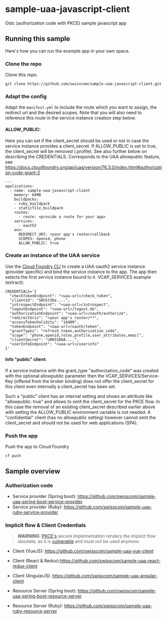 # sample-uaa-javascript-client
Oidc (authorization code with PKCE) sample javascript app 

## Running this sample

Here's how you can run the example app in your own space.

### Clone the repo

Clone this repo.

```
git clone https://github.com/swisscom/sample-uaa-javascript-client.git
```

### Adapt the config

Adapt the `manifest.yml` to include the route which you want to assign, the redirect url and the desired scopes. Note that you will also need to reference this route in the service instance creation step below.

#### ALLOW_PUBLIC:

Here you can set if the client_secret should be used or not in case the service instance provides a client_secret. 
If ALLOW_PUBLIC is set to true, the client_secret will be removed (.profile). See also further below on describing the CREDENTIALS.
Corresponds to the UAA allowpublic feature, see https://docs.cloudfoundry.org/api/uaa/version/76.3.0/index.html#authorization-code-grant-2 


```
---
applications:
  - name: sample-uaa-javascript-client
    memory: 64MB
    buildpacks:
    - ruby_buildpack
    - staticfile_buildpack
    routes:
      - route: <provide a route for your app>
    services:
      - oauth2
    env:
      REDIRECT_URI: <your app's route>/callback
      SCOPES: openid, phone
      ALLOW_PUBLIC: true
```

### Create an instance of the UAA service

Use the [Cloud Foundry CLI](https://github.com/cloudfoundry/cli) to create a UAA oauth2 service instance (provider specific) and bind the service instance to the app. The app then selects the first service instance bound to it. VCAP_SERVICES example (extract):

```
CREDENTIALS='{
  "checkTokenEndpoint": "<uaa-url>/check_token",
  "clientId": "SRh5t5De....",
  "introspectEndpoint": "<uaa-url>/introspect",
  "logoutEndpoint": "<uaa-url>/logout.do",
  "authorizationEndpoint": "<uaa-url>/oauth/authorize",
  "redirectUris": "<your app's route>/**",
  "accessTokenValidity": "14400",
  "tokenEndpoint": "<uaa-url>/oauth/token",
  "grantTypes": "refresh_token,authorization_code",
  "scope": "phone,openid,roles,profile,user_attributes,email",
  "clientSecret": "uRM3106A....",
  "userInfoEndpoint": "<uaa-url>/userinfo"
}'
```
#### Info "public" client:

If a service instance with the grant_type "authorization_code" was created with the optional allowpublic parameter then the VCAP_SERVICES/Service-Key (offered from the broker binding) does not offer the client_secret for this client even internally a client_secret has been set.

Such a "public" client has an internal setting and shows an attribute like "allowpublic: true" and allows to omit the client_secret for the PKCE flow.
In this case the removal of an existing client_secret described earlier above with setting the ALLOW_PUBLIC environment variable is not needed.
A "confidential" client (has no allowpublic setting) however cannot omit the client_secret and should not be used for web applications (SPA).   


### Push the app

Push the app to Cloud Foundry

```
cf push
```

## Sample overview

### Authorization code

- Service provider (Spring boot): https://github.com/swisscom/sample-uaa-spring-boot-service-provider
- Service provider (Ruby): https://github.com/swisscom/sample-uaa-ruby-service-provider

### Implicit flow & Client Credentials
> **_WARNING:_** [PKCE's](https://oauth.net/2/pkce/) secure implementation renders the implicit flow obsolete, as it is [vulnerable](https://datatracker.ietf.org/doc/html/draft-ietf-oauth-security-topics#section-2.1.2) and must not be used anymore.
- Client (VueJS): https://github.com/swisscom/sample-uaa-vue-client
- Client (React & Redux):https://github.com/swisscom/sample-uaa-react-redux-client
- Client (AngularJS): https://github.com/swisscom/sample-uaa-angular-client

- Resource Server (Spring boot): https://github.com/swisscom/sample-uaa-spring-boot-resource-server
- Resource Server (Ruby): https://github.com/swisscom/sample-uaa-ruby-resource-server
